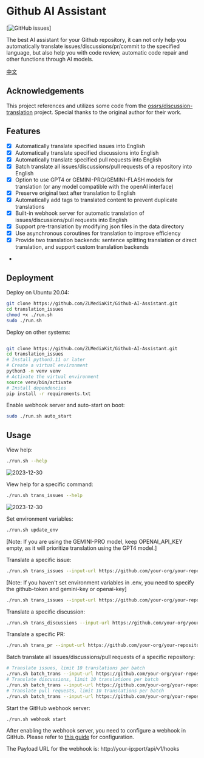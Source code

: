 # Github AI Assistant

[![GitHub issues](https://img.shields.io/github/issues/ZLMediaKit/Github-AI-Assistant)]

The best AI assistant for your Github repository, it can not only help you automatically translate issues/discussions/pr/commit to the specified language, but also help you with code review, automatic code repair and other functions through AI models.

[中文](README_zh.md)

## Acknowledgements
This project references and utilizes some code from the [ossrs/discussion-translation](https://github.com/ossrs/issues-translation) project. Special thanks to the original author for their work.

## Features
- [x] Automatically translate specified issues into English
- [x] Automatically translate specified discussions into English
- [x] Automatically translate specified pull requests into English
- [x] Batch translate all issues/discussions/pull requests of a repository into English
- [x] Option to use GPT4 or GEMINI-PRO/GEMINI-FLASH models for translation (or any model compatible with the openAI interface)
- [x] Preserve original text after translation to English
- [x] Automatically add tags to translated content to prevent duplicate translations
- [x] Built-in webhook server for automatic translation of issues/discussions/pull requests into English
- [x] Support pre-translation by modifying json files in the data directory
- [x] Use asynchronous coroutines for translation to improve efficiency
- [x] Provide two translation backends: sentence splitting translation or direct translation, and support custom translation backends
- 

## Deployment

Deploy on Ubuntu 20.04:

```bash
git clone https://github.com/ZLMediaKit/Github-AI-Assistant.git
cd translation_issues
chmod +x ./run.sh
sudo ./run.sh
```

Deploy on other systems:

```bash

git clone https://github.com/ZLMediaKit/Github-AI-Assistant.git
cd translation_issues
# Install python3.11 or later
# Create a virtual environment
python3 -m venv venv
# Activate the virtual environment
source venv/bin/activate
# Install dependencies
pip install -r requirements.txt
```

Enable webhook server and auto-start on boot:

```bash
sudo ./run.sh auto_start
```

## Usage

View help:

```bash
./run.sh --help
```
![2023-12-30](https://github.com/ZLMediaKit/Github-AI-Assistant/assets/24582085/282c5183-acb6-4173-881e-1e088b53996c)

View help for a specific command:

```bash
./run.sh trans_issues --help
```
![2023-12-30](https://github.com/ZLMediaKit/Github-AI-Assistant/assets/24582085/839afbc1-fac5-491c-804a-1b5aaf289fcd)

Set environment variables:

```bash
./run.sh update_env
```
[Note: If you are using the GEMINI-PRO model, keep OPENAI_API_KEY empty, as it will prioritize translation using the GPT4 model.]

Translate a specific issue:

```bash
./run.sh trans_issues --input-url https://github.com/your-org/your-repository/issues/1
```

[Note: If you haven't set environment variables in .env, you need to specify the github-token and gemini-key or openai-key]
```bash
./run.sh trans_issues --input-url https://github.com/your-org/your-repository/issues/1 --github-token ghp_xxx --gemini-key xxxx
```

Translate a specific discussion:

```bash
./run.sh trans_discussions --input-url https://github.com/your-org/your-repository/discussions/1

```

Translate a specific PR:

```bash
./run.sh trans_pr --input-url https://github.com/your-org/your-repository/pull/1
```

Batch translate all issues/discussions/pull requests of a specific repository:

```bash
# Translate issues, limit 10 translations per batch
./run.sh batch_trans --input-url https://github.com/your-org/your-repository --query-filter issue --query-limit 10
# Translate discussions, limit 10 translations per batch
./run.sh batch_trans --input-url https://github.com/your-org/your-repository --query-filter discussion --query-limit 10
# Translate pull requests, limit 10 translations per batch
./run.sh batch_trans --input-url https://github.com/your-org/your-repository --query-filter pr --query-limit 10

```

Start the GitHub webhook server:

```bash
./run.sh webhook start
```

After enabling the webhook server, you need to configure a webhook in GitHub. Please refer to [this guide](https://docs.github.com/en/developers/webhooks-and-events/webhooks/creating-webhooks) for configuration.

The Payload URL for the webhook is: http://your-ip:port/api/v1/hooks
